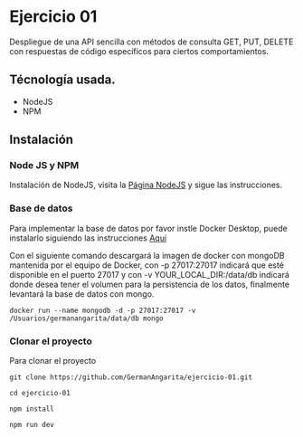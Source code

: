 # Ejercicio 01
Despliegue de una API sencilla con métodos de consulta GET, PUT, DELETE con respuestas de código específicos para ciertos comportamientos.

## Técnología usada.
- NodeJS
- NPM

## Instalación

### Node JS y NPM
Instalación de NodeJS, visita la [Página NodeJS](https://nodejs.org/es/ "NodeJS") y sigue las instrucciones.

### Base de datos
Para implementar la base de datos por favor instle Docker Desktop, puede instalarlo siguiendo las instrucciones [Aquí](https://www.docker.com/products/docker-desktop/ "Docker desktop")

Con el siguiente comando descargará la imagen de docker con mongoDB mantenida por el equipo de Docker, con -p 27017:27017 indicará que esté disponible en el puerto 27017 y con -v YOUR_LOCAL_DIR:/data/db indicará donde desea tener el volumen para la persistencia de los datos, finalmente levantará la base de datos con mongo.


``docker run --name mongodb -d -p 27017:27017 -v /Usuarios/germanangarita/data/db mongo``

### Clonar el proyecto
Para clonar el proyecto

``git clone https://github.com/GermanAngarita/ejercicio-01.git``

``cd ejercicio-01``

``npm install``

``npm run dev``





